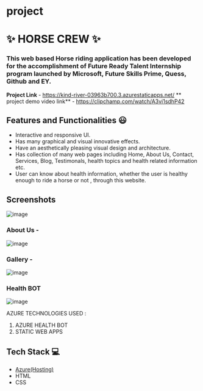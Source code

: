 # project
# ✨ HORSE CREW ✨



### This web based Horse riding application has been developed for the accomplishment of Future Ready Talent Internship program launched by Microsoft, Future Skills Prime, Quess, Github and EY.


**Project Link** - https://kind-river-03963b700.3.azurestaticapps.net/
** project demo video link** - https://clipchamp.com/watch/A3vi1sdhP42


## Features and Functionalities 😃

- Interactive and responsive UI.
- Has many graphical and visual innovative effects.
- Have an aesthetically pleasing visual design and architecture.
- Has collection of many web pages including Home, About Us, Contact, Services, Blog, Testimonals, health topics and health related information etc.
- User can know about health information, whether the user is healthy enough to ride a horse or not , through this website.


## Screenshots

 ![image](https://user-images.githubusercontent.com/127032344/235635318-a876080e-23d8-42c0-a301-d94c3cbf4728.png)
   

### About Us -



![image](https://user-images.githubusercontent.com/127032344/235635431-f6d3ac29-b05d-4138-b629-1193ec4542db.png)


### Gallery -


![image](https://user-images.githubusercontent.com/127032344/235635534-f3905cdc-0f23-41e9-bd12-dc6dc3394529.png)


### Health BOT
![image](https://user-images.githubusercontent.com/127032344/235635909-2cebc10f-aa5b-4e31-9208-a7df5850c170.png)


AZURE TECHNOLOGIES USED :
1) AZURE HEALTH BOT
2) STATIC WEB APPS



## Tech Stack 💻

- [Azure(Hosting)](https://azure.microsoft.com/en-in/features/azure-portal/)
- HTML
- CSS

